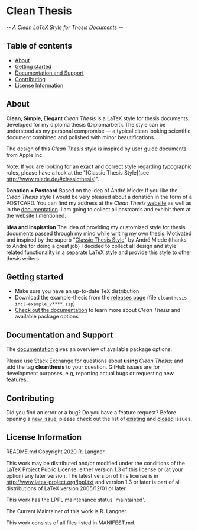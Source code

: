 # Clean Thesis
*-- A Clean LaTeX Style for Thesis Documents --*

## Table of contents

* [About](#about)
* [Getting started](#getting-started)
* [Documentation and Support](#documentation-and-support)
* [Contributing](#contributing)
* [License Information](#license-information)

## About

**Clean, Simple, Elegant**
*Clean Thesis* is a LaTeX style for thesis documents, developed for my diploma thesis (Diplomarbeit). The style can be understood as my personal compromise — a typical clean looking scientific document combined and polished with minor beautifications.

The design of this *Clean Thesis* style is inspired by user guide documents from Apple Inc.

Note: If you are looking for an exact and correct style regarding typographic rules, please have a look at the "[Classic Thesis Style](see http://www.miede.de/#classicthesis)".

**Donation = Postcard**
Based on the idea of André Miede: If you like the *Clean Thesis* style I would be very pleased about a donation in the form of a POSTCARD. You can find my address at the *Clean Thesis* [website](http://cleanthesis.der-ric.de/) as well as in the [documentation](doc/cleanthesis-doc.pdf). I am going to collect all postcards and exhibit them at the website I mentioned.

**Idea and Inspiration**
The idea of providing my customized style for thesis documents passed through my mind while writing my own thesis. Motivated and inspired by the superb "[Classic Thesis Style](http://www.miede.de/#classicthesis)" by André Miede (thanks to André for doing a great job) I decided to collect all design and style related functionality in a separate LaTeX style and provide this style to other thesis writers.

## Getting started

* Make sure you have an up-to-date TeX distribution
* Download the example-thesis from the [releases page](https://github.com/derric/cleanthesis/releases) (file `cleanthesis-incl-example_v****.zip`)
* [Check out the documentation](doc/cleanthesis-doc.pdf) to learn more about *Clean Thesis* and available package options

## Documentation and Support

The [documentation](doc/cleanthesis-doc.pdf) gives an overview of available package options.

Please use [Stack Exchange](http://tex.stackexchange.com/questions/tagged/cleanthesis) for questions about **using** *Clean Thesis*; and add the tag **cleanthesis** to your question. GitHub issues are for development purposes, e.g, reporting actual bugs or requesting new features.

## Contributing

Did you find an error or a bug? Do you have a feature request? Before opening a [new issue](https://github.com/derric/cleanthesis/issues/new), please check out the list of [existing](https://github.com/derric/cleanthesis/issues) and [closed](https://github.com/derric/cleanthesis/issues?q=is%3Aissue+is%3Aclosed) issues.

## License Information

README.md
Copyright 2020 R. Langner

This work may be distributed and/or modified under the
conditions of the LaTeX Project Public License, either version 1.3
of this license or (at your option) any later version.
The latest version of this license is in
  http://www.latex-project.org/lppl.txt
and version 1.3 or later is part of all distributions of LaTeX
version 2005/12/01 or later.

This work has the LPPL maintenance status `maintained'.

The Current Maintainer of this work is R. Langner.

This work consists of all files listed in MANIFEST.md.
